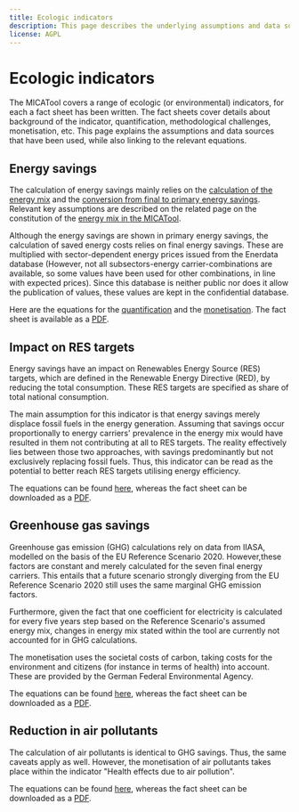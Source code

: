 ```yaml
---
title: Ecologic indicators
description: This page describes the underlying assumptions and data sources for the ecologic indicators.
license: AGPL
---
```


<!--
© 2024, 2025 Fraunhofer-Gesellschaft e.V., München

SPDX-License-Identifier: AGPL-3.0-or-later
-->

Ecologic indicators
===

The MICATool covers a range of ecologic (or environmental) indicators, for each a fact sheet has been
written. The fact sheets cover details about background of the indicator, quantification, methodological
challenges, monetisation, etc. This page explains the assumptions and data sources that have been used, while
also linking to the relevant equations.

Energy savings
-

The calculation of energy savings mainly relies on the [calculation of the energy mix](../energy_mix/lambda_chi.md) and
the [conversion from final to primary energy savings](../energy_mix/FEC_to_PEC.md). Relevant key assumptions are described 
on the related page on the constitution of the [energy mix in the MICATool](../energy_mix/energy_mix_description.md). 

Although the energy savings are shown in primary energy savings, the calculation of saved energy costs relies on final
energy savings. These are multiplied with sector-dependent energy prices issued from the Enerdata database (However,
not all subsectors-energy carrier-combinations are available, so some values have been used for other combinations, in 
line with expected prices). Since this database is neither public nor does it allow the publication of values, these 
values are kept in the confidential database.

Here are the equations for the [quantification](./PEC_FEC_savings.md) and the [monetisation](./energy_cost.md). 
The fact sheet is available as a [PDF](https://micatool.eu/seed-micat-project-wAssets/docs/publications/factsheets/Environmental-impact-Energy-cost-savings.pdf).

Impact on RES targets
-

Energy savings have an impact on Renewables Energy Source (RES) targets, which are defined in the Renewable Energy Directive (RED), by reducing the total consumption. These RES targets are specified as share of total national consumption.

The main assumption for this indicator is that energy savings merely displace fossil fuels in the energy generation. 
Assuming that savings occur proportionally to energy carriers' prevalence in the energy mix would have resulted in them not contributing at all to RES targets.
The reality effectively lies between those two approaches, with savings predominantly but not exclusively replacing fossil fuels. Thus, this indicator can be read as the potential to better reach RES targets utilising energy efficiency.

The equations can be found [here](./impact_res_targets), whereas the fact sheet can be downloaded as a [PDF](https://micatool.eu/seed-micat-project-wAssets/docs/publications/factsheets/Environmental-impact-impacts-on-RES-targets.pdf).

Greenhouse gas savings
-

Greenhouse gas emission (GHG) calculations rely on data from IIASA, modelled on the basis of the EU Reference 
Scenario 2020. However,these factors are constant and merely calculated for the seven final energy carriers. 
This entails that a future scenario strongly diverging from the EU Reference Scenario 2020 still uses the same 
marginal GHG emission factors. 

Furthermore, given the fact that one coefficient for electricity is calculated for every five years step based on 
the Reference Scenario's assumed energy mix, changes in energy mix stated within the tool are currently not accounted
for in GHG calculations.

The monetisation uses the societal costs of carbon, taking costs for the environment and citizens (for instance in 
terms of health) into account. These are provided by the German Federal Environmental Agency.

The equations can be found [here](./reduction_GHG.md), whereas the fact sheet can be downloaded as a [PDF](https://micatool.eu/seed-micat-project-wAssets/docs/publications/factsheets/Environmental-impact-GHG-savings-savings-of-direct-carbon-emissions.pdf).

Reduction in air pollutants
-

The calculation of air pollutants is identical to GHG savings. Thus, the same caveats apply as well. However, the
monetisation of air pollutants takes place within the indicator "Health effects due to air pollution".

The equations can be found [here](./reduction_AP.md), whereas the fact sheet can be downloaded as a [PDF](https://micatool.eu/seed-micat-project-wAssets/docs/publications/factsheets/Social-impact-Human-health-due-to-reduced-air-pollution.pdf).






